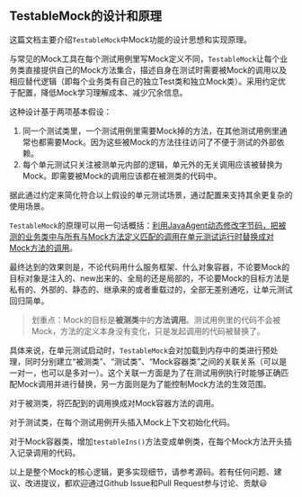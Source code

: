 TestableMock的设计和原理
---

这篇文档主要介绍`TestableMock`中Mock功能的设计思想和实现原理。

与常见的Mock工具在每个测试用例里写Mock定义不同，`TestableMock`让每个业务类直接提供自己的Mock方法集合，描述自身在测试时需要被Mock的调用以及相应替代逻辑（即每个业务类有自己的独立Test类和独立Mock类）。采用约定优于配置，降低Mock学习理解成本、减少冗余信息。

这种设计基于两项基本假设：

1. 同一个测试类里，一个测试用例里需要Mock掉的方法，在其他测试用例里通常也都需要Mock。因为这些被Mock的方法往往访问了不便于测试的外部依赖。
2. 每个单元测试只关注被测单元内部的逻辑，单元外的无关调用应该被替换为Mock。即需要被Mock的调用应该都在被测类的代码中。

据此通过约定来简化符合以上假设的单元测试场景，通过配置来支持其余更复杂的使用场景。

`TestableMock`的原理可以用一句话概括：<u>利用JavaAgent动态修改字节码，把被测的业务类中与所有与Mock方法定义匹配的调用在单元测试运行时替换成对Mock方法的调用</u>。

最终达到的效果则是，不论代码用什么服务框架、什么对象容器，不论要Mock的目标对象是注入的、new出来的、全局的还是局部的，不论要Mock的目标方法是私有的、外部的、静态的、继承来的或者重载过的，全部无差别通吃，让单元测试回归简单。

> 划重点：Mock的目标是**被测类**中的**方法调用**。测试用例里的代码不会被Mock，方法的定义本身没有变化，只是发起调用的代码被替换了。

具体来说，在单元测试启动时，`TestableMock`会对加载到内存中的类进行预处理，同时分别建立“被测类”、“测试类”、“Mock容器类”之间的关联关系（可以是一对一，也可以是多对一）。这个关联一方面是为了在测试用例执行时能够正确匹配Mock调用并进行替换，另一方面则是为了能控制Mock方法的生效范围。

对于被测类，将匹配到的调用换成对Mock容器方法的调用。

对于测试类，在每个测试用例开头插入Mock上下文初始化代码。

对于Mock容器类，增加`testableIns()`方法变成单例类，在每个Mock方法开头插入记录调用的代码。

以上是整个Mock的核心逻辑，更多实现细节，请参考源码。若有任何问题、建议、改进提议，都欢迎通过Github Issue和Pull Request参与讨论、贡献😃

